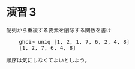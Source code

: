 演習３
======

配列から重複する要素を削除する関数を書け

<pre class="brush: hs">
    ghci> uniq [1, 2, 1, 7, 6, 2, 4, 8]
    [1, 2, 7, 6, 4, 8]
</pre>

順序は気にしなくてよいとしよう。